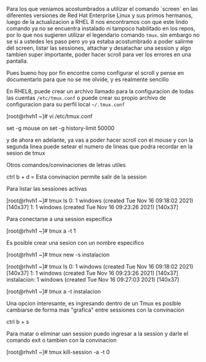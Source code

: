 Para los que veniamos acostumbrados a utilizar el comando ´screen´ en las diferentes versiones de Red Hat Enterprise Linux y sus primos hermanos, luego de la actualizacion a RHEL 8 nos encontramos con que este lindo comando ya no se encuentra instalado ni tampoco habilitado en los repos, por lo que nos sugieren utilizar el legendario comando `tmux`. sin embargo no se si a ustedes les paso pero yo ya estaba acostumbrado a poder salirme del screen, listar las sessiones, attachar y desatachar una session y algo tambien super importante, poder hacer scroll para ver los errores en una pantalla.

Pues bueno hoy por fin encontre como configurar el scroll y pense en documentarlo para que no se me olvide, y es realmente sencillo

En RHEL8, puede crear un archivo llamado para la configuracion de todas las cuentas `/etc/tmux.conf` o puede crear su propio archivo de configuracion para su perfil local `~/.tmux.conf`

[root@rhvh1 ~]# vi /etc/tmux.conf

set -g mouse on
set -g history-limit 50000

y de ahora en adelante, ya vas a poder hacer scroll con el mouse y con la segunda linea puede setear el numero de lineas que podra recordar en la sesion de tmux

Otros comandos/convinaciones de letras utiles

ctrl b + d = Esta convinacion permite salir de la session

Para listar las sessiones activas

[root@rhvh1 ~]# tmux ls
0: 1 windows (created Tue Nov 16 09:18:02 2021) [140x37]
1: 1 windows (created Tue Nov 16 09:23:26 2021) [140x37]

Para conectarse a una session especifica

[root@rhvh1 ~]# tmux a -t 1

Es posible crear una sesion con un nombre especifico

[root@rhvh1 ~]# tmux new -s instalacion

[root@rhvh1 ~]# tmux ls
0: 1 windows (created Tue Nov 16 09:18:02 2021) [140x37]
1: 1 windows (created Tue Nov 16 09:23:26 2021) [140x37]
instalacion: 1 windows (created Tue Nov 16 09:27:03 2021) [140x37]

[root@rhvh1 ~]# tmux a -t instalacion


Una opcion interesante, es ingresando dentro de un Tmux es posible cambiarse de forma mas "grafica" entre sessiones con la convinacion

ctrl b + s


Para matar o eliminar uan session puedo ingresar a la session y darle el comando exit o tambien con la convinacion


[root@rhvh1 ~]# tmux kill-session -a -t 0




